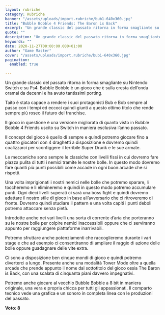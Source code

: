 ```yaml
---
layout: rubriche
category: Rubriche
banner: "/assets/uploads/import.rubriche/bub1-640x360.jpg"
title: "Bubble Bobble 4 Friends: The Baron is Back"
excerpt: "Un grande classic del passato ritorna in forma smagliante su Nintendo Switch e su Ps4. Bubble Bobble è un gioco che è sulla cresta dell’onda oramai da decenni e ha avuto tantissimi porting. Taito è stata capace a rendere i suoi protagonisti Bub e Bob sempre al passo con i tempi ed eccoci quindi giunti [&hellip"
quote: ""
description: "Un grande classic del passato ritorna in forma smagliante su Nintendo Switch e su Ps4. Bubble Bobble è un gioco che è sulla cresta dell’onda oramai da decenni e ha avuto tantissimi porting. Taito è stata capace a rendere i suoi protagonisti Bub e Bob sempre al passo con i tempi ed eccoci quindi giunti [&hellip"
keywords: ""
date: 2020-11-27T00:00:00.000+01:00
author: "Game Master"
cover: "/assets/uploads/import.rubriche/bub1-640x360.jpg"
pagination:
  enabled: true

---
```


Un grande classic del passato ritorna in forma smagliante su Nintendo Switch e su Ps4\. Bubble Bobble è un gioco che è sulla cresta dell’onda oramai da decenni e ha avuto tantissimi porting.

Taito è stata capace a rendere i suoi protagonisti Bub e Bob sempre al passo con i tempi ed eccoci quindi giunti a questo ottimo titolo che rende sempre più roseo il futuro del franchise.

Il gioco in questione è una versione migliorata di quanto visto in Bubble Bobble 4 Friends uscito su Switch in maniera esclusiva l’anno passato.

Il concept del gioco è quello di sempre e quindi potremo giocare fino a quattro giocatori con 4 draghetti a disposizione e dovremo quindi coalizzarci per sconfiggere il terribile Super Drunk e le sue armate.

Le meccaniche sono sempre le classiche con livelli fissi in cui dovremo fare piazza pulita di tutti i nemici tramite le nostre bolle. In questo modo dovremo fare quanti più punti possibili come accade in ogni buon arcade che si rispetti.

Una volta imprigionati i nostri nemici nelle bolle che potremo sparare, li toccheremo e li elimineremo e quindi in questo modo potremo accumulare punti. Ogni dieci livelli superati ci sarà una boss fight e quindi dovremo adattare il nostro stile di gioco in base all’avversario che ci ritroveremo di fronte. Dovremo quindi studiare il pattern e una volta capiti i punti deboli potremo attaccare senza pietà.

Introdotte anche nei vari livelli una sorta di corrente d’aria che porteranno su le nostre bolle per colpire nemici inaccessibili oppure che ci serviranno appunto per raggiungere piattaforme inarrivabili.

Potremo sfruttare anche potenziamenti che raccoglieremo durante i vari stage e che ad esempio ci consentiranno di ampliare il raggio di azione delle bolle oppure guadagnare delle vite extra.

Ci sono a disposizione ben cinque mondi di gioco e quindi potremo diverterci a lungo. Presente anche una modalità Tower Mode oltre a quella arcade che prende appunto il nome dal sottotitolo del gioco ossia The Baron is Back, con una scalata di cinquanta piani davvero impegnativi.

Potremo anche giocare al vecchio Bubble Bobble a 8 bit in maniera originale, una vera e propria chicca per tutti gli appassionati. Il comparto tecnico vede una grafica e un sonoro in completa linea con le produzioni del passato.

**Voto: 8** 